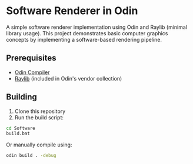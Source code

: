 # Software Renderer in Odin

A simple software renderer implementation using Odin and Raylib (minimal library usage). This project demonstrates basic computer graphics concepts by implementing a software-based rendering pipeline.

## Prerequisites

- [Odin Compiler](https://odin-lang.org/)
- [Raylib](https://www.raylib.com/) (included in Odin's vendor collection)

## Building

1. Clone this repository
2. Run the build script:
```bash
cd Software
build.bat
```

Or manually compile using:
```bash
odin build . -debug
```

